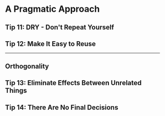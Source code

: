 # A Pragmatic Approach
## Tip 11: DRY - Don't Repeat Yourself
## Tip 12: Make It Easy to Reuse  
---
## Orthogonality
## Tip 13: Eliminate Effects Between Unrelated Things
## Tip 14: There Are No Final Decisions